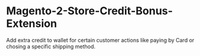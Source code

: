 # Magento-2-Store-Credit-Bonus-Extension
Add extra credit to wallet for certain customer actions like paying by Card or chosing a specific shipping method.
